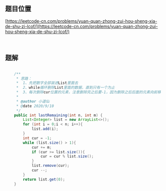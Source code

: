 ## 题目位置

[https://leetcode-cn.com/problems/yuan-quan-zhong-zui-hou-sheng-xia-de-shu-zi-lcof/](https://leetcode-cn.com/problems/yuan-quan-zhong-zui-hou-sheng-xia-de-shu-zi-lcof/)

<br/>

## 题解

```java

    /**
     * 思路：
     *  1、先把数字全部装进List里面去
     *  2、while循环删除List里面的数据，直到只有一个为止
     *  3、每次删除cur位置的元素，注意删除完之后要-1，因为删除之后后面的元素向前移动了一位
     *
     * @author 小道仙
     * @date 2020/9/10
     */
    public int lastRemaining(int n, int m) {
        List<Integer> list = new ArrayList<>();
        for (int i = 0;i < n; i++){
            list.add(i);
        }
        int cur = -1;
        while (list.size() > 1){
            cur += m;
            if (cur >= list.size()){
                cur = cur % list.size();
            }
            list.remove(cur);
            cur --;
        }
        return list.get(0);
    }

```